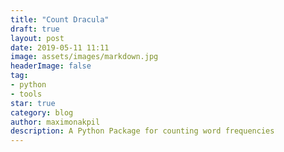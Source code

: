 ```yaml
---
title: "Count Dracula"
draft: true
layout: post
date: 2019-05-11 11:11
image: assets/images/markdown.jpg
headerImage: false
tag:
- python
- tools
star: true
category: blog
author: maximonakpil
description: A Python Package for counting word frequencies
---
```

